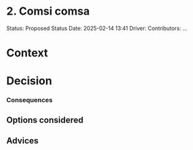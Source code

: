 # 2. Comsi comsa

Status: Proposed
Status Date: 2025-02-14 13:41
Driver: <Your Name>
Contributors: ...


# Context 

# Decision

### Consequences

## Options considered

## Advices